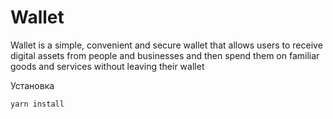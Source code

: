 # Wallet

Wallet is a simple, convenient and secure wallet that allows users to receive digital assets from people and businesses and then spend them on familiar goods and services without leaving their wallet


Установка
```bash
yarn install
```
